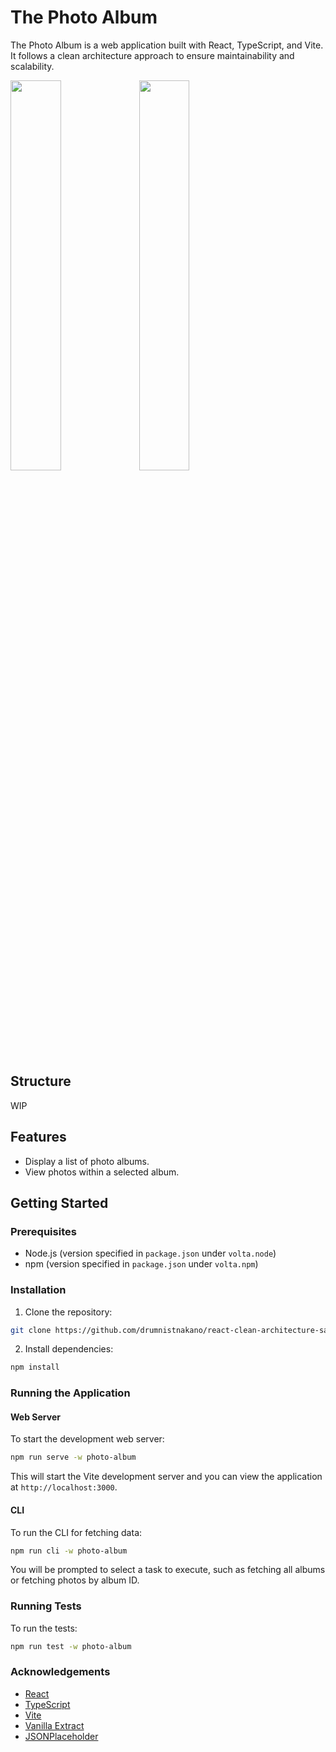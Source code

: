 # The Photo Album

The Photo Album is a web application built with React, TypeScript, and Vite. It follows a clean architecture approach to ensure maintainability and scalability.


<img src="https://github.com/user-attachments/assets/ceac048e-2af3-40de-b8c9-a883ad8b05e2" width="40%" />

<img src="https://github.com/user-attachments/assets/560c079b-c4ca-47ff-bbe5-e9434a100ee6" width="40%" />

## Structure

WIP

## Features

- Display a list of photo albums.
- View photos within a selected album.

## Getting Started

### Prerequisites

- Node.js (version specified in `package.json` under `volta.node`)
- npm (version specified in `package.json` under `volta.npm`)

### Installation

1. Clone the repository:

```sh
git clone https://github.com/drumnistnakano/react-clean-architecture-sample.git
```

2. Install dependencies:

```sh
npm install
```

### Running the Application

#### Web Server

To start the development web server:

```sh
npm run serve -w photo-album
```

This will start the Vite development server and you can view the application at `http://localhost:3000`.

#### CLI

To run the CLI for fetching data:

```sh
npm run cli -w photo-album
```

You will be prompted to select a task to execute, such as fetching all albums or fetching photos by album ID.

### Running Tests

To run the tests:

```sh
npm run test -w photo-album
```

### Acknowledgements

- [React](https://reactjs.org/)
- [TypeScript](https://www.typescriptlang.org/)
- [Vite](https://vitejs.dev/)
- [Vanilla Extract](https://vanilla-extract.style/)
- [JSONPlaceholder](https://jsonplaceholder.typicode.com/)
